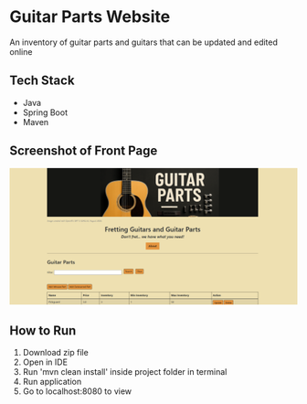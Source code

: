 # Guitar Parts Website   
An inventory of guitar parts and guitars that can be updated and edited online

## Tech Stack
- Java
- Spring Boot
- Maven

## Screenshot of Front Page
[![Alt Text](screenshots/guitar-parts-screenshot.png)](screenshots/guitar-parts-screenshot.png)


## How to Run
1. Download zip file   
2. Open in IDE   
3. Run 'mvn clean install' inside project folder in terminal   
4. Run application   
5. Go to localhost:8080 to view



